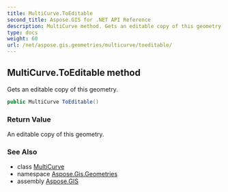 ```yaml
---
title: MultiCurve.ToEditable
second_title: Aspose.GIS for .NET API Reference
description: MultiCurve method. Gets an editable copy of this geometry
type: docs
weight: 60
url: /net/aspose.gis.geometries/multicurve/toeditable/
---
```

## MultiCurve.ToEditable method

Gets an editable copy of this geometry.

```csharp
public MultiCurve ToEditable()
```

### Return Value

An editable copy of this geometry.

### See Also

* class [MultiCurve](../)
* namespace [Aspose.Gis.Geometries](../../multicurve/)
* assembly [Aspose.GIS](../../../)


